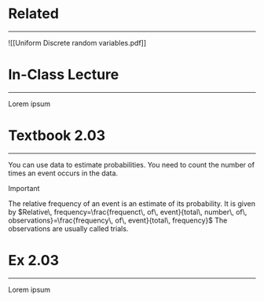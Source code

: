# Related
---

![[Uniform Discrete random variables.pdf]]
# In-Class Lecture
---
Lorem ipsum

# Textbook 2.03
---
You can use data to estimate probabilities. You need to count the number of times an event occurs in the data.

>[!important]
>The relative frequency of an event is an estimate of its probability. It is given by
>$Relative\, frequency=\frac{frequenct\, of\, event}{total\, number\, of\, observations}=\frac{frequency\, of\, event}{total\, frequency}$
>The observations are usually called trials.

# Ex 2.03
---
Lorem ipsum